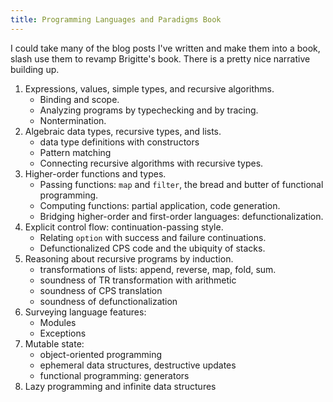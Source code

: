 ```yaml
---
title: Programming Languages and Paradigms Book
---
```


I could take many of the blog posts I've written and make them into a book, slash use them to
revamp Brigitte's book. There is a pretty nice narrative building up.

1. Expressions, values, simple types, and recursive algorithms.
    - Binding and scope.
    - Analyzing programs by typechecking and by tracing.
    - Nontermination.
2. Algebraic data types, recursive types, and lists.
    - data type definitions with constructors
    - Pattern matching
    - Connecting recursive algorithms with recursive types.
3. Higher-order functions and types.
    - Passing functions: `map` and `filter`, the bread and butter of functional programming.
    - Computing functions: partial application, code generation.
    - Bridging higher-order and first-order languages: defunctionalization.
4. Explicit control flow: continuation-passing style.
    - Relating `option` with success and failure continuations.
    - Defunctionalized CPS code and the ubiquity of stacks.
5. Reasoning about recursive programs by induction.
    - transformations of lists: append, reverse, map, fold, sum.
    - soundness of TR transformation with arithmetic
    - soundness of CPS translation
    - soundness of defunctionalization
6. Surveying language features:
    - Modules
    - Exceptions
7. Mutable state:
    - object-oriented programming
    - ephemeral data structures, destructive updates
    - functional programming: generators
8. Lazy programming and infinite data structures

